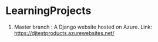 # LearningProjects

1. Master branch : A Django website hosted on Azure. Link: https://djtestproducts.azurewebsites.net/
